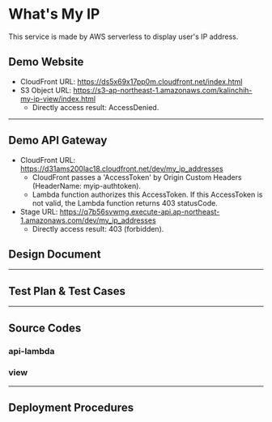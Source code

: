 # What's My IP

This service is made by AWS serverless to display user's IP address.

## Demo Website

- CloudFront URL: https://ds5x69x17pp0m.cloudfront.net/index.html
- S3 Object URL: https://s3-ap-northeast-1.amazonaws.com/kalinchih-my-ip-view/index.html
  - Directly access result: AccessDenied.

---

## Demo API Gateway

- CloudFront URL: https://d31ams200lac18.cloudfront.net/dev/my_ip_addresses
  - CloudFront passes a 'AccessToken' by Origin Custom Headers (HeaderName: myip-authtoken).
  - Lambda function authorizes this AccessToken. If this AccessToken is not valid, the Lambda function returns 403 statusCode.
- Stage URL: https://q7b56svwmg.execute-api.ap-northeast-1.amazonaws.com/dev/my_ip_addresses
  - Directly access result: 403 (forbidden).

## Design Document

---

## Test Plan & Test Cases

---

## Source Codes

### api-lambda

### view

---

## Deployment Procedures
